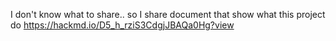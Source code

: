 I don't know what to share.. so I share document that show what this project do
https://hackmd.io/D5_h_rziS3CdgjJBAQa0Hg?view
